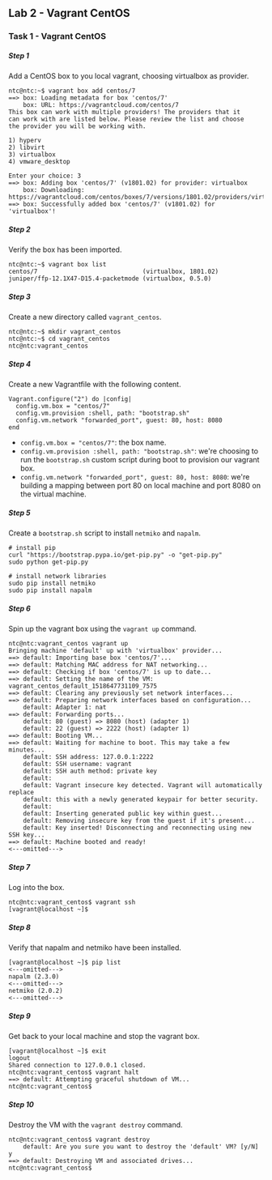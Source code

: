 ## Lab 2 - Vagrant CentOS

### Task 1 - Vagrant CentOS

##### Step 1

Add a CentOS box to you local vagrant, choosing virtualbox as provider.

```
ntc@ntc:~$ vagrant box add centos/7
==> box: Loading metadata for box 'centos/7'
    box: URL: https://vagrantcloud.com/centos/7
This box can work with multiple providers! The providers that it
can work with are listed below. Please review the list and choose
the provider you will be working with.

1) hyperv
2) libvirt
3) virtualbox
4) vmware_desktop

Enter your choice: 3
==> box: Adding box 'centos/7' (v1801.02) for provider: virtualbox
    box: Downloading: https://vagrantcloud.com/centos/boxes/7/versions/1801.02/providers/virtualbox.box
==> box: Successfully added box 'centos/7' (v1801.02) for 'virtualbox'!
```


##### Step 2

Verify the box has been imported.

```
ntc@ntc:~$ vagrant box list
centos/7                             (virtualbox, 1801.02)
juniper/ffp-12.1X47-D15.4-packetmode (virtualbox, 0.5.0)
```


##### Step 3

Create a new directory called `vagrant_centos`.

```
ntc@ntc:~$ mkdir vagrant_centos
ntc@ntc:~$ cd vagrant_centos
ntc@ntc:vagrant_centos
```

##### Step 4

Create a new Vagrantfile with the following content.

```
Vagrant.configure("2") do |config|
  config.vm.box = "centos/7"
  config.vm.provision :shell, path: "bootstrap.sh"
  config.vm.network "forwarded_port", guest: 80, host: 8080
end
```

- `config.vm.box = "centos/7"`: the box name.
- `config.vm.provision :shell, path: "bootstrap.sh"`: we're choosing to run the `bootstrap.sh` custom script during boot to provision our vagrant box.
- `config.vm.network "forwarded_port", guest: 80, host: 8080`: we're building a mapping between port 80 on local machine and port 8080 on the virtual machine.


##### Step 5
Create a `bootstrap.sh` script to install `netmiko` and `napalm`.

```
# install pip
curl "https://bootstrap.pypa.io/get-pip.py" -o "get-pip.py"
sudo python get-pip.py

# install network libraries
sudo pip install netmiko
sudo pip install napalm

```


##### Step 6

Spin up the vagrant box using the `vagrant up` command.

```
ntc@ntc:vagrant_centos vagrant up
Bringing machine 'default' up with 'virtualbox' provider...
==> default: Importing base box 'centos/7'...
==> default: Matching MAC address for NAT networking...
==> default: Checking if box 'centos/7' is up to date...
==> default: Setting the name of the VM: vagrant_centos_default_1518647731109_7575
==> default: Clearing any previously set network interfaces...
==> default: Preparing network interfaces based on configuration...
    default: Adapter 1: nat
==> default: Forwarding ports...
    default: 80 (guest) => 8080 (host) (adapter 1)
    default: 22 (guest) => 2222 (host) (adapter 1)
==> default: Booting VM...
==> default: Waiting for machine to boot. This may take a few minutes...
    default: SSH address: 127.0.0.1:2222
    default: SSH username: vagrant
    default: SSH auth method: private key
    default:
    default: Vagrant insecure key detected. Vagrant will automatically replace
    default: this with a newly generated keypair for better security.
    default:
    default: Inserting generated public key within guest...
    default: Removing insecure key from the guest if it's present...
    default: Key inserted! Disconnecting and reconnecting using new SSH key...
==> default: Machine booted and ready!
<---omitted--->
```

##### Step 7

Log into the box.

```
ntc@ntc:vagrant_centos$ vagrant ssh
[vagrant@localhost ~]$
```

##### Step 8

Verify that napalm and netmiko have been installed.

```
[vagrant@localhost ~]$ pip list
<---omitted--->
napalm (2.3.0)
<---omitted--->
netmiko (2.0.2)
<---omitted--->
```

##### Step 9

Get back to your local machine and stop the vagrant box.

```
[vagrant@localhost ~]$ exit
logout
Shared connection to 127.0.0.1 closed.
ntc@ntc:vagrant_centos$ vagrant halt
==> default: Attempting graceful shutdown of VM...
ntc@ntc:vagrant_centos$
```

##### Step 10

Destroy the VM with the `vagrant destroy` command.

```
ntc@ntc:vagrant_centos$ vagrant destroy
    default: Are you sure you want to destroy the 'default' VM? [y/N] y
==> default: Destroying VM and associated drives...
ntc@ntc:vagrant_centos$
```
